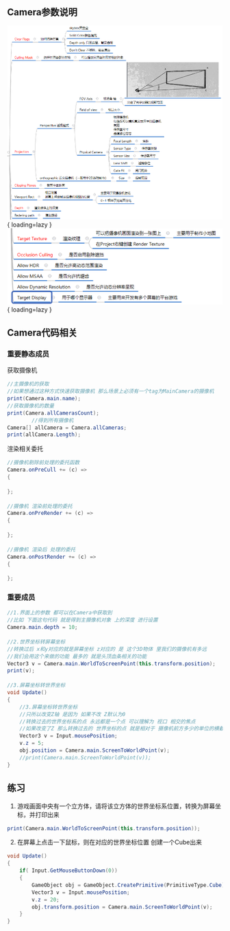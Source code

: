 ## Camera参数说明
![摄像机参数说明](../Image/Unity/摄像机参数说明图/摄像机参数说明.png){ loading=lazy }
![摄像机参数说明2](../Image/Unity/摄像机参数说明图/摄像机参数说明2.png){ loading=lazy }

## Camera代码相关
### 重要静态成员
获取摄像机
``` C#
//主摄像机的获取
//如果想通过这种方式快速获取摄像机 那么场景上必须有一个tag为MainCamera的摄像机
print(Camera.main.name);
//获取摄像机的数量
print(Camera.allCamerasCount);
        //得到所有摄像机
Camera[] allCamera = Camera.allCameras;
print(allCamera.Length);
```

渲染相关委托
``` C#
//摄像机剔除前处理的委托函数
Camera.onPreCull += (c) =>
{

};

//摄像机 渲染前处理的委托
Camera.onPreRender += (c) =>
{

};

//摄像机 渲染后 处理的委托
Camera.onPostRender += (c) =>
{

};
```

### 重要成员
``` C#
//1.界面上的参数 都可以在Camera中获取到
//比如 下面这句代码 就是得到主摄像机对象 上的深度 进行设置
Camera.main.depth = 10;

//2.世界坐标转屏幕坐标
//转换过后 x和y对应的就是屏幕坐标 z对应的 是 这个3D物体 里我们的摄像机有多远
//我们会用这个来做的功能 最多的 就是头顶血条相关的功能
Vector3 v = Camera.main.WorldToScreenPoint(this.transform.position);
print(v);

//3.屏幕坐标转世界坐标
void Update()
{
    //3.屏幕坐标转世界坐标
    //只所以改变Z轴 是因为 如果不改 Z默认为0
    //转换过去的世界坐标系的点 永远都是一个点 可以理解为 视口 相交的焦点
    //如果改变了Z 那么转换过去的 世界坐标的点 就是相对于 摄像机前方多少的单位的横截面上的世界坐标点
    Vector3 v = Input.mousePosition;
    v.z = 5;
    obj.position = Camera.main.ScreenToWorldPoint(v);
    //print(Camera.main.ScreenToWorldPoint(v));
}
```

## 练习
1. 游戏画面中央有一个立方体，请将该立方体的世界坐标系位置，转换为屏幕坐标，并打印出来
``` C#
print(Camera.main.WorldToScreenPoint(this.transform.position));
```

2. 在屏幕上点击一下鼠标，则在对应的世界坐标位置 创建一个Cube出来
``` C#
void Update()
{
    if( Input.GetMouseButtonDown(0))
    {
        GameObject obj = GameObject.CreatePrimitive(PrimitiveType.Cube);
        Vector3 v = Input.mousePosition;
        v.z = 20;
        obj.transform.position = Camera.main.ScreenToWorldPoint(v);
    }
}
```
